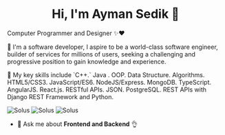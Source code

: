 <h1 align="center">Hi, I'm Ayman Sedik 👋</h1>

<p>Computer Programmer and Designer ✨❤️</p>
<p>📌 I'm a software developer, I aspire to be a world-class software engineer, builder of services for millions of users, 
 seeking a challenging and progressive position to gain knowledge and experience.</p>
 
<p>📌 My key skills include `C++.` Java . OOP. Data Structure. Algorithms. HTML5/CSS3. JavaScript/ES6. 
 NodeJS/Express. MongoDB. TypeScript. AngularJS. React.js. RESTful APIs. JSON. PostgreSQL. REST 
 APIs with Django REST Framework and Python.</p>
 
![Solus](https://img.shields.io/badge/C++-%23f2f2f2.svg?style=for-the-badge&logo=C++&logoColor=5294E2)
![Solus](https://img.shields.io/badge/OOP-%23f2f2f2.svg?style=for-the-badge&logo=OOP&logoColor=5294E2)
![Solus](https://img.shields.io/badge/DataStructure-%23f2f2f2.svg?style=for-the-badge&logo=DataStructure&logoColor=5294E2)

- 💬 Ask me about **Frontend and Backend** 👌
